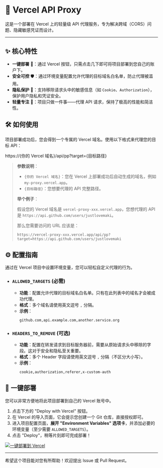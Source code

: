 # 🚀 Vercel API Proxy

这是一个部署在 Vercel 上的轻量级 API 代理服务，专为解决跨域（CORS）问题、隐藏敏感凭证而设计。

---

## ✨ 核心特性

*   **一键部署** 🚀：通过 Vercel 按钮，只需点击几下即可将项目部署到您自己的账户下。
*   **安全可控** 🛡️：通过环境变量配置允许代理的目标域名白名单，防止代理被滥用。
*   **隐私保护** 🤫：支持移除请求头中的敏感信息（如 `Cookie`、`Authorization`），保护用户隐私和凭证安全。
*   **轻量专注** 🎯：项目只做一件事——代理 API 请求，保持了极高的性能和简洁性。

## 🛠️ 如何使用

项目部署成功后，您会得到一个专属的 Vercel 域名。使用以下格式来代理您的目标 API：

https://{你的 Vercel 域名}/api/pp?target={目标路径}


> **参数说明**：
> *   `{你的 Vercel 域名}`：您在 Vercel 上部署成功后自动生成的域名，例如 `my-proxy.vercel.app`。
> *   `{目标路径}`：您想要代理的 API 完整路径。
>
> **举个例子**：
>
> 假设您的 Vercel 域名是 `vercel-proxy-xxx.vercel.app`，您想代理的 API 是 `https://api.github.com/users/justlovemaki`。
>
> 那么您需要访问的 URL 应该是：
>
> ```
> https://vercel-proxy-xxx.vercel.app/api/pp?target=https://api.github.com/users/justlovemaki
> ```

## ⚙️ 配置指南

通过在 Vercel 项目中设置环境变量，您可以轻松自定义代理的行为。

*   ### `ALLOWED_TARGETS` (必需)
    *   **功能**：配置允许代理的目标域名白名单。只有在此列表中的域名才会被成功代理。
    *   **格式**：多个域名请使用英文逗号 `,` 分隔。
    *   **示例**：
        ```
        github.com,api.example.com,another.service.org
        ```

*   ### `HEADERS_TO_REMOVE` (可选)
    *   **功能**：配置在转发请求到目标服务器前，需要从原始请求头中移除的字段。这对于安全和隐私至关重要。
    *   **格式**：多个 Header 字段请使用英文逗号 `,` 分隔（不区分大小写）。
    *   **示例**：
        ```
        cookie,authorization,referer,x-custom-auth
        ```

## 🚀 一键部署

您可以非常方便地将此项目部署到自己的 Vercel 账号中。

1.  点击下方的 "Deploy with Vercel" 按钮。
2.  在 Vercel 的导入页面，它会提示您创建一个 Git 仓库，直接授权即可。
3.  进入项目配置页面，**展开 "Environment Variables" 选项卡**，并添加必要的环境变量（至少需要 `ALLOWED_TARGETS`）。
4.  点击 "Deploy"，稍等片刻即可完成部署！

[![一键部署到 Vercel](https://vercel.com/button)](https://vercel.com/import/project?template=https://github.com/justlovemaki/vercel-proxy)

---

希望这个项目能对您有所帮助！欢迎提出 Issue 或 Pull Request。
